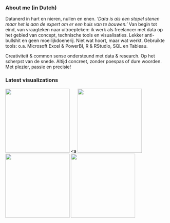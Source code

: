 ### About me (in Dutch)

Datanerd in hart en nieren, nullen en enen. <i>‘Data is als een stapel stenen maar het is aan de expert om er een huis van te bouwen.’</i> Van begin tot eind, van vraagteken naar uitroepteken: ik werk als freelancer met data op het gebied van concept, technische tools en visualisaties. Lekker anti-bullshit en geen moeilijkdoenerij. Niet wat hoort, maar wat werkt. Gebruikte tools: o.a. Microsoft Excel & PowerBI, R & RStudio, SQL en Tableau.

Creativiteit & common sense ondersteund met data & research. Op het scherpst van de snede. Altijd concreet, zonder poespas of dure woorden. Met plezier, passie en precisie! 

### Latest visualizations

<a href='https://github.com/Willem-Jelle/Visualizations'><img src='https://github.com/Willem-Jelle/Visualizations/blob/main/2024-05_hoofdlijnenakkoord/2024-05_hoofdlijnenakkoord_viz.png' height = 200 width = 200/></a> <a
<a href='https://github.com/Willem-Jelle/Visualizations'><img src='https://github.com/Willem-Jelle/Visualizations/blob/main/2024-04_broedvogels/2024-04_broedvogels_viz_01.png' height = 200 width = 200/></a> <a href='https://github.com/Willem-Jelle/Visualizations'><img src='https://github.com/Willem-Jelle/Visualizations/blob/main/2024-03_cherry_tree_blossom/2024-03_cherry_tree_blossom_viz.png' height = 200 width = 200/></a> <a href='https://github.com/Willem-Jelle/Visualizations'><img src='https://github.com/Willem-Jelle/Visualizations/blob/main/2024-02_measels_outbreak/2024-02_measels_outbreak_viz.png' height = 200 width = 200/></a> 

<!--
**Willem-Jelle/Willem-Jelle** is a ✨ _special_ ✨ repository because its `README.md` (this file) appears on your GitHub profile.

Here are some ideas to get you started:

- 🔭 I’m currently working on ...
- 🌱 I’m currently learning ...
- 👯 I’m looking to collaborate on ...
- 🤔 I’m looking for help with ...
- 💬 Ask me about ...
- 📫 How to reach me: ...
- 😄 Pronouns: ...
- ⚡ Fun fact: ...
-->
